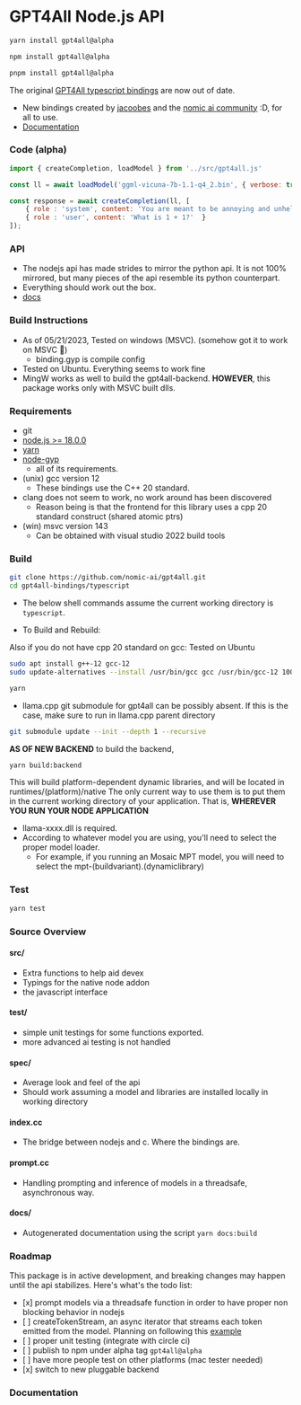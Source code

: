 # GPT4All Node.js API

```sh
yarn install gpt4all@alpha

npm install gpt4all@alpha

pnpm install gpt4all@alpha
```

The original [GPT4All typescript bindings](https://github.com/nomic-ai/gpt4all-ts) are now out of date.

*   New bindings created by [jacoobes](https://github.com/jacoobes) and the [nomic ai community](https://home.nomic.ai) :D, for all to use.
*   [Documentation](#Documentation)
### Code (alpha)

```js
import { createCompletion, loadModel } from '../src/gpt4all.js'

const ll = await loadModel('ggml-vicuna-7b-1.1-q4_2.bin', { verbose: true });

const response = await createCompletion(ll, [
    { role : 'system', content: 'You are meant to be annoying and unhelpful.'  },
    { role : 'user', content: 'What is 1 + 1?'  } 
]);

```

### API

*   The nodejs api has made strides to mirror the python api. It is not 100% mirrored, but many pieces of the api resemble its python counterpart.
*   Everything should work out the box.
*   [docs](./docs/api.md)

### Build Instructions

*   As of 05/21/2023, Tested on windows (MSVC). (somehow got it to work on MSVC 🤯)
    *   binding.gyp is compile config
*   Tested on Ubuntu. Everything seems to work fine
*   MingW works as well to build the gpt4all-backend. **HOWEVER**, this package works only with MSVC built dlls.

### Requirements

*   git
*   [node.js >= 18.0.0](https://nodejs.org/en)
*   [yarn](https://yarnpkg.com/)
*   [node-gyp](https://github.com/nodejs/node-gyp)
    *   all of its requirements.
*   (unix) gcc version 12
    *   These bindings use the C++ 20 standard.
*   clang does not seem to work, no work around has been discovered 
    *   Reason being is that the frontend for this library uses a cpp 20 standard construct (shared atomic ptrs)
*   (win) msvc version 143
    *   Can be obtained with visual studio 2022 build tools

### Build

```sh
git clone https://github.com/nomic-ai/gpt4all.git
cd gpt4all-bindings/typescript
```

*   The below shell commands assume the current working directory is `typescript`.

*   To Build and Rebuild:

Also if you do not have cpp 20 standard on gcc:
Tested on Ubuntu

```sh 
sudo apt install g++-12 gcc-12
sudo update-alternatives --install /usr/bin/gcc gcc /usr/bin/gcc-12 100 --slave /usr/bin/g++ g++ /usr/bin/g++-12 --slave /usr/bin/gcov gcov /usr/bin/gcov-12
```

```sh
yarn
```

*   llama.cpp git submodule for gpt4all can be possibly absent. If this is the case, make sure to run in llama.cpp parent directory

```sh
git submodule update --init --depth 1 --recursive
```

**AS OF NEW BACKEND** to build the backend,

```sh
yarn build:backend
```

This will build platform-dependent dynamic libraries, and will be located in runtimes/(platform)/native The only current way to use them is to put them in the current working directory of your application. That is, **WHEREVER YOU RUN YOUR NODE APPLICATION**

*   llama-xxxx.dll is required.
*   According to whatever model you are using, you'll need to select the proper model loader.
    *   For example, if you running an Mosaic MPT model, you will need to select the mpt-(buildvariant).(dynamiclibrary)

### Test

```sh
yarn test
```

### Source Overview

#### src/

*   Extra functions to help aid devex
*   Typings for the native node addon
*   the javascript interface

#### test/

*   simple unit testings for some functions exported.
*   more advanced ai testing is not handled

#### spec/

*   Average look and feel of the api
*   Should work assuming a model and libraries are installed locally in working directory

#### index.cc

*   The bridge between nodejs and c. Where the bindings are.

#### prompt.cc

*   Handling prompting and inference of models in a threadsafe, asynchronous way.

#### docs/

*   Autogenerated documentation using the script `yarn docs:build`

### Roadmap

This package is in active development, and breaking changes may happen until the api stabilizes. Here's what's the todo list:

*   \[x] prompt models via a threadsafe function in order to have proper non blocking behavior in nodejs
*   \[ ] createTokenStream, an async iterator that streams each token emitted from the model. Planning on following this [example](https://github.com/nodejs/node-addon-examples/tree/main/threadsafe-async-iterator)
*   \[ ] proper unit testing (integrate with circle ci)
*   \[ ] publish to npm under alpha tag `gpt4all@alpha`
*   \[ ] have more people test on other platforms (mac tester needed)
*   \[x] switch to new pluggable backend

### Documentation
